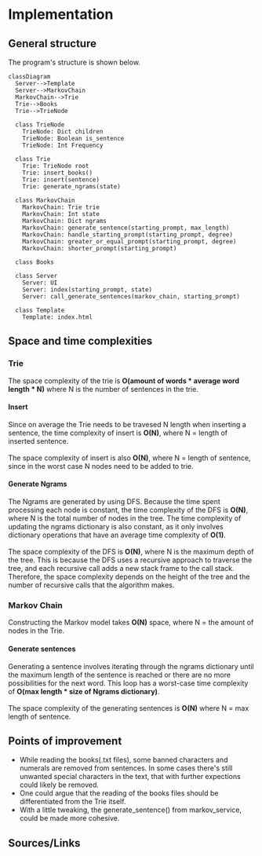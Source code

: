 # Implementation
## General structure
The program's structure is shown below.

```mermaid
classDiagram
  Server-->Template
  Server-->MarkovChain
  MarkovChain-->Trie
  Trie-->Books
  Trie-->TrieNode

  class TrieNode
    TrieNode: Dict children
    TrieNode: Boolean is_sentence
    TrieNode: Int Frequency
    
  class Trie
    Trie: TrieNode root
    Trie: insert_books()
    Trie: insert(sentence)
    Trie: generate_ngrams(state)
  
  class MarkovChain
    MarkovChain: Trie trie
    MarkovChain: Int state
    MarkovChain: Dict ngrams
    MarkovChain: generate_sentence(starting_prompt, max_length)
    MarkovChain: handle_starting_prompt(starting_prompt, degree)
    MarkovChain: greater_or_equal_prompt(starting_prompt, degree)
    MarkovChain: shorter_prompt(starting_prompt)

  class Books

  class Server
    Server: UI
    Server: index(starting_prompt, state)
    Server: call_generate_sentences(markov_chain, starting_prompt)

  class Template
    Template: index.html
  ```

## Space and time complexities
### Trie
The space complexity of the trie is **O(amount of words * average word length * N)** where N is the number of sentences in the trie.
#### Insert
Since on average the Trie needs to be travesed N length when inserting a sentence, the time complexity of insert is **O(N)**, where N = length of inserted sentence. <br><br>
The space complexity of insert is also **O(N)**, where N = length of sentence, since in the worst case N nodes need to be added to trie.
#### Generate Ngrams
The Ngrams are generated by using DFS. Because the time spent processing each node is constant, the time complexity of the DFS is **O(N)**, where N is the total number of nodes in the tree. The time complexity of updating the ngrams dictionary is also constant, as it only involves dictionary operations that have an average time complexity of **O(1)**. <br><br>
The space complexity of the DFS is **O(N)**, where N is the maximum depth of the tree. This is because the DFS uses a recursive approach to traverse the tree, and each recursive call adds a new stack frame to the call stack. Therefore, the space complexity depends on the height of the tree and the number of recursive calls that the algorithm makes.

### Markov Chain
Constructing the Markov model takes **O(N)** space, where N = the amount of nodes in the Trie.
#### Generate sentences
Generating a sentence involves iterating through the ngrams dictionary until the maximum length of the sentence is reached or there are no more possibilities for the next word. This loop has a worst-case time complexity of **O(max length * size of Ngrams dictionary)**.<br><br>
The space complexity of the generating sentences is **O(N)** where N = max length of sentence.
## Points of improvement
- While reading the books(.txt files), some banned characters and numerals are removed from sentences. In some cases there's still unwanted special characters in the text, that with further expections could likely be removed.
- One could argue that the reading of the books files should be differentiated from the Trie itself.
- With a little tweaking, the generate_sentence() from markov_service, could be made more cohesive.
## Sources/Links
